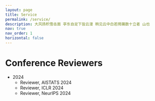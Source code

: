 ```yaml
---
layout: page
title: Service
permalink: /service/
description: 大风扬积雪击面 亭东自足下皆云漫 稍见云中白若摴蒱数十立者 山也
nav: true
nav_order: 1
horizontal: false
---
```


# Conference Reviewers
- 2024
  - Reviewer, AISTATS 2024
  - Reviewer, ICLR 2024
  - Reviewer, NeurIPS 2024
